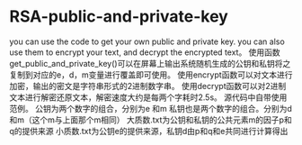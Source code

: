 # RSA-public-and-private-key
you can use the code to get your own public and private key. you can also use them to encrypt your text, and decrypt the encrypted text。
使用函数get_public_and_private_key()可以在屏幕上输出系统随机生成的公钥和私钥将之复制到对应的e，d，m变量进行覆盖即可使用。
使用encrypt函数可以对文本进行加密，输出的密文是字符串形式的2进制数字串。
使用decrypt函数可以对2进制文本进行解密还原文本，解密速度大约是每两个字耗时2.5s。
源代码中自带使用范例。
公钥为两个数字的组合，分别为e 和m
私钥也是两个数字的组合。分别为d 和m（这个m与上面那个m相同）
大质数.txt为公钥和私钥的公共元素m的因子p和q的提供来源
小质数.txt为公钥e的提供来源，私钥d由p和q和e共同进行计算得出

